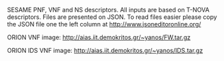 SESAME PNF, VNF and NS descriptors. All inputs are based on T-NOVA descriptors. Files are presented on JSON. To read files easier please copy the JSON file one the left column at http://www.jsoneditoronline.org/

ORION VNF image: http://aias.iit.demokritos.gr/~yanos/FW.tar.gz

ORION IDS VNF image: http://aias.iit.demokritos.gr/~yanos/IDS.tar.gz

